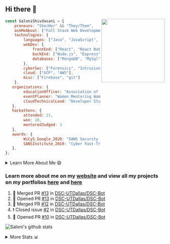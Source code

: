 ## Hi there 👋

<img align='right' src="https://storage.googleapis.com/saloni-shivdasani-resume/Saloni.png" width="200">

```javascript
const SaloniShivdasani = {
    pronouns: "She/Her" && "They/Them",
    askMeAbout: ["Full Stack Web Development", "Cloud Computing", "Cyber Security"],
    technologies: {
        languages: ["Java", "JavaScript", "SQL", "Python", "C++", "R"],
        webDev: {
            frontEnd: ["React", "React Native", "Electron"],
            backEnd: ["Node.js", "Express", "Flask"],
            databases: ["MongoDB", "MySql"],
        },
        cyberSec: ["Forensics", "Intrusion Detection", "Security Operations", "Network and Application Penetration Testing"],
        cloud: ["GCP", "AWS"],
        misc: ["Firebase", "git"]
    },
   organizations: {
        educationOfficer: "Association of Computer Machinery, UTD",
        eventPlanner: "Women Mentoring Women in Engineering, UTD",
        cloudTechnicalLead: "Developer Students Club, UTD"
   },
   hackathons: {
        attended: 21,
        won: 10,
        mentoredJudged: 3
   },
   awards: {
        WiCyS_Google_2020: "SANS Security Training Scholarship",
        SANSInstitute_2019: "Cyber Fast-Track Game Quarter-Finalist",
   },
};
```

<!--START_SECTION:table-->
<details>

<summary>Learn More About Me 😄 </summary>

I am a junior at The University of Texas at Dallas, and I am currently majoring in Software Engineering with a concentration in Information Assurance. I am interested and have experience in full stack development, cloud computing, and cybersecurity. I hope to find opportunities where I can gain exposure to algorithm and project design. My ultimate aim is to develop futuristic products for users because I am inspired by the impact of computing on society.

I have experience in full stack web development through my participation and awards in hackathons where I have learnt and used React, Node.js, Express, MongoDB, Flask, NLTK, and React Native along with GIT, GCP, and Firebase. Last semester, I was also responsible for backend development for a project at a local NGO where I created a REST API using Node.js, Express, MongoDB and SQL and hosted it on servers using GCP. 

From my coursework and local competitions, I have skills in algorithms and data structures in Java, database management using SQL and machine learning using Python and R. I have also been a quarter-finalist in a national cybersecurity completion hosted by the SANS institute.

I am also actively involved in campus organization where I am the cloud technical lead for Developer Student Club, Mentor and Education Officer for Association of Computing Machinery, event planner for Women Mentoring Women in Engineering and IT Committee member for IEEE.

</details>

<!--END_SECTION:table-->

### Learn more about me on my [website](https://www.saloni-shivdasani.codes) and view all my projects on my portfolios [here](https://www.saloni-shivdasani.codes/projects) and  [here](http://devpost.com/SaloniS)

<!--START_SECTION:activity-->
1. 🎉 Merged PR [#13](https://github.com/DSC-UTDallas/DSC-Bot/pull/13) in [DSC-UTDallas/DSC-Bot](https://github.com/DSC-UTDallas/DSC-Bot)
2. 💪 Opened PR [#13](https://github.com/DSC-UTDallas/DSC-Bot/pull/13) in [DSC-UTDallas/DSC-Bot](https://github.com/DSC-UTDallas/DSC-Bot)
3. 🎉 Merged PR [#12](https://github.com/DSC-UTDallas/DSC-Bot/pull/12) in [DSC-UTDallas/DSC-Bot](https://github.com/DSC-UTDallas/DSC-Bot)
4. ❗️ Closed issue [#2](https://github.com/DSC-UTDallas/DSC-Bot/issues/2) in [DSC-UTDallas/DSC-Bot](https://github.com/DSC-UTDallas/DSC-Bot)
5. 💪 Opened PR [#10](https://github.com/DSC-UTDallas/DSC-Bot/pull/10) in [DSC-UTDallas/DSC-Bot](https://github.com/DSC-UTDallas/DSC-Bot)
<!--END_SECTION:activity-->

![Saloni's github stats](https://github-readme-stats.vercel.app/api?username=SaloniSS)

<!--START_SECTION:table-->
<details>

<summary>More Stats 📊 </summary>

<!--START_SECTION:waka-->
![Lines of code](https://img.shields.io/badge/From%20Hello%20World%20I%27ve%20Written-24.7%20million%20lines%20of%20code-blue)

**🐱 My Github Data** 

> 🏆 1,719 Contributions in the Year 2020
 > 
> 📦 533.3 kB Used in Github's Storage 
 > 
> 💼 Opted to Hire
 > 
> 📜 23 Public Repositories 
 > 
> 🔑 18 Private Repositories  

**I'm a Night 🦉** 

```text
🌞 Morning    213 commits    ████░░░░░░░░░░░░░░░░░░░░░   18.44% 
🌆 Daytime    221 commits    ████░░░░░░░░░░░░░░░░░░░░░   19.13% 
🌃 Evening    378 commits    ████████░░░░░░░░░░░░░░░░░   32.73% 
🌙 Night      343 commits    ███████░░░░░░░░░░░░░░░░░░   29.7%

```
📅 **I'm Most Productive on Saturday** 

```text
Monday       116 commits    ██░░░░░░░░░░░░░░░░░░░░░░░   10.04% 
Tuesday      79 commits     █░░░░░░░░░░░░░░░░░░░░░░░░   6.84% 
Wednesday    95 commits     ██░░░░░░░░░░░░░░░░░░░░░░░   8.23% 
Thursday     66 commits     █░░░░░░░░░░░░░░░░░░░░░░░░   5.71% 
Friday       147 commits    ███░░░░░░░░░░░░░░░░░░░░░░   12.73% 
Saturday     366 commits    ████████░░░░░░░░░░░░░░░░░   31.69% 
Sunday       286 commits    ██████░░░░░░░░░░░░░░░░░░░   24.76%

```


📊 **This Week I Spent My Time On** 

```text
⌚︎ Time Zone: America/Chicago

💬 Programming Languages: 
TypeScript               1 hr 54 mins        ███████████░░░░░░░░░░░░░░   47.45% 
Python                   1 hr 35 mins        █████████░░░░░░░░░░░░░░░░   39.48% 
HTML                     22 mins             ██░░░░░░░░░░░░░░░░░░░░░░░   9.36% 
CSS                      3 mins              ░░░░░░░░░░░░░░░░░░░░░░░░░   1.5% 
JSX                      2 mins              ░░░░░░░░░░░░░░░░░░░░░░░░░   0.97%

```

**I Mostly Code in JavaScript** 

```text
JavaScript               25 repos            █████████████░░░░░░░░░░░░   53.19% 
Java                     5 repos             ██░░░░░░░░░░░░░░░░░░░░░░░   10.64% 
TypeScript               5 repos             ██░░░░░░░░░░░░░░░░░░░░░░░   10.64% 
CSS                      3 repos             █░░░░░░░░░░░░░░░░░░░░░░░░   6.38% 
Python                   3 repos             █░░░░░░░░░░░░░░░░░░░░░░░░   6.38%

```



<!--END_SECTION:waka-->

<!--END_SECTION:table-->

<!--
**SaloniSS/SaloniSS** is a ✨ _special_ ✨ repository because its `README.md` (this file) appears on your GitHub profile.

Here are some ideas to get you started:

- 🔭 I’m currently working on ...
- 🌱 I’m currently learning ...
- 👯 I’m looking to collaborate on ...
- 🤔 I’m looking for help with ...
- 💬 Ask me about ...
- 📫 How to reach me: ...
- 😄 Pronouns: ...
- ⚡ Fun fact: ...
-->

